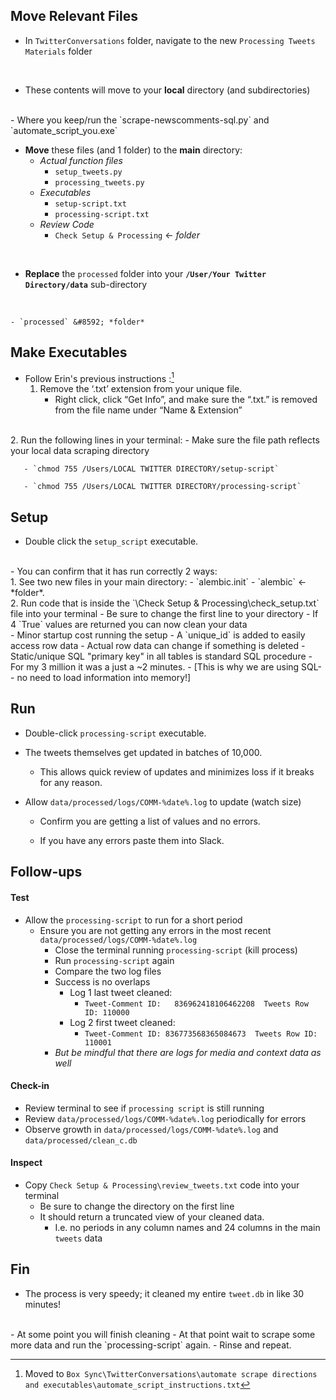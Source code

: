 ## Move Relevant Files

- In `TwitterConversations` folder, navigate to the new `Processing Tweets Materials` folder
<br>

- These contents will move to your **local** directory (and subdirectories)
<br>
- Where you keep/run the `scrape-newscomments-sql.py` and `automate_script_you.exe` 
  <br>

  - **Move** these files (and 1 folder) to the **main** directory:
    - *Actual function files*
      - `setup_tweets.py`
      - `processing_tweets.py`
    - *Executables*
      - `setup-script.txt`
      - `processing-script.txt`
    - *Review Code*
      - `Check Setup & Processing` &#8592; *folder*
  <br>
               
        
  - **Replace** the `processed` folder into your **`/User/Your Twitter Directory/data`** sub-directory
  <br>

    - `processed` &#8592; *folder*

## Make Executables

- Follow Erin's previous instructions :[^1]<br>
  1. Remove the ‘.txt’ extension from your unique file.  
     - Right click, click “Get Info”, and make sure the “.txt.” is removed from the file name under “Name & Extension”
<br>
  2. Run the following lines in your terminal:
     - Make sure the file path reflects your local data scraping directory

       - `chmod 755 /Users/LOCAL TWITTER DIRECTORY/setup-script`

       - `chmod 755 /Users/LOCAL TWITTER DIRECTORY/processing-script`



[^1]: Moved to `Box Sync\TwitterConversations\automate scrape directions and executables\automate_script_instructions.txt`


## Setup 

- Double click the `setup_script` executable. 
<br>
- You can confirm that it has run correctly 2 ways:
<br>  
    1. See two new files in your main directory:
          - `alembic.init` 
          - `alembic`  &#8592; *folder*.
<br> 
    2. Run code that is inside the `\Check Setup & Processing\check_setup.txt` file into your terminal
       - Be sure to change the first line to your directory
       - If 4 `True` values are returned you can now clean your data
<br>
- Minor startup cost running the setup 
  - A `unique_id` is added to easily access row data
    - Actual row data can change if something is deleted 
    - Static/unique SQL "primary key" in all tables is standard SQL procedure
  - For my 3 million it was a just a ~2 minutes.
    - [This is why we are using SQL-- no need to load information into memory!]

## Run

- Double-click `processing-script` executable.

- The tweets themselves get updated in batches of 10,000.
     - This allows quick review of updates and minimizes loss if it breaks for any reason.

- Allow `data/processed/logs/COMM-%date%.log` to update (watch size)
    - Confirm you are getting a list of values and no errors. 
      
    - If you have any errors paste them into Slack.

## Follow-ups

#### Test

- Allow the `processing-script` to run for a short period
    - Ensure you are not getting any errors in the most recent `data/processed/logs/COMM-%date%.log`
        - Close the terminal running `processing-script` (kill process)
        - Run  `processing-script` again
        - Compare the two log files 
        - Success is no overlaps
           - Log 1 last tweet cleaned:
             - `Tweet-Comment ID:   836962418106462208  Tweets Row ID: 110000`
           - Log 2 first tweet cleaned:
             - `Tweet-Comment ID: 836773568365084673  Tweets Row ID: 110001`
       - *But be mindful that there are logs for media and context data as well*

#### Check-in

- Review terminal to see if `processing script` is still running
- Review `data/processed/logs/COMM-%date%.log` periodically for errors
- Observe growth in `data/processed/logs/COMM-%date%.log` and `data/processed/clean_c.db`

#### Inspect

- Copy `Check Setup & Processing\review_tweets.txt` code into your terminal 
    - Be sure to change the directory on the first line
    - It should return a truncated view of your cleaned data.
        - I.e. no periods in any column names and 24 columns in the main `tweets` data


## Fin
- The process is very speedy; it cleaned my entire `tweet.db` in like 30  minutes!
<br>
- At some point you will finish cleaning
  - At that point wait to scrape some more data and run the `processing-script` again. 
  - Rinse and repeat.